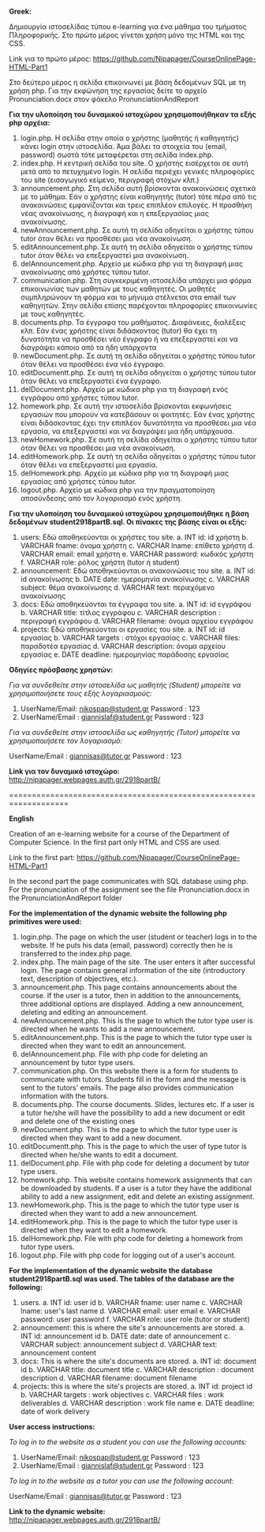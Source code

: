 **Greek:**

Δημιουργία ιστοσελίδας τύπου e-learning για ένα μάθημα του τμήματος Πληροφορικής. Στο πρώτο μέρος γίνεται χρήση μόνο της HTML και της CSS. 

Link για το πρώτο μέρος: https://github.com/Nipapager/CourseOnlinePage-HTML-Part1

Στο δεύτερο μέρος η σελίδα επικοινωνεί με βάση δεδομένων SQL με τη χρήση php. Για την εκφώνηση της εργασίας δείτε το αρχείο Pronunciation.docx στον φάκελο PronunciationAndReport

**Για την υλοποίηση του δυναμικού ιστοχώρου χρησιμοποιήθηκαν τα εξής php αρχέια:**
1.	login.php. Η σελίδα στην οποία ο χρήστης (μαθητής ή καθηγητής) κάνει login στην ιστοσελίδα. Άμα βάλει τα στοιχεία του (email, password) σωστά τότε μεταφέρεται στη σελίδα index.php.
2.	index.php. Η κεντρική σελίδα του site. Ο χρήστης εισέρχεται σε αυτή μετά από το πετυχημένο login. Η σελίδα περιέχει γενικές πληροφορίες του site (εισαγωγικό κείμενο, περιγραφή στόχων κλπ.)
3.	announcement.php. Στη σελίδα αυτή βρίσκονται ανακοινώσεις σχετικά με το μάθημα. Εάν ο χρήστης είναι καθηγητής (tutor) τότε πέρα από τις ανακοινώσεις εμφανίζονται και τρεις επιπλέον επιλογές. Η προσθήκη νέας ανακοίνωσης, η διαγραφή και η επεξεργασίας μιας ανακοίνωσης.
4.	newAnnouncement.php. Σε αυτή τη σελίδα οδηγείται ο χρήστης τύπου tutor όταν θέλει να προσθέσει μια νέα ανακοίνωση.
5.	editAnnouncement.php. Σε αυτή τη σελίδα οδηγείται ο χρήστης τύπου tutor όταν θέλει να επεξεργαστεί μια ανακοίνωση.
6.	delAnnouncement.php. Αρχείο με κώδικα php για τη διαγραφή μιας ανακοίνωσης από χρήστες τύπου tutor.
7.	communication.php. Στη συγκεκριμένη ιστοσελίδα υπάρχει μια φόρμα επικοινωνίας των μαθητών με τους καθηγητές. Οι μαθητές συμπληρώνουν τη φόρμα και το μήνυμα στέλνεται στα email των καθηγητών. Στην σελίδα επίσης παρέχονται πληροφορίες επικοινωνίες με τους καθηγητές.
8.	documents.php. Τα έγγραφα του μαθήματος. Διαφάνειες, διαλέξεις κλπ. Εάν ένας χρήστης είναι διδάσκοντας (tutor) θα έχει τη δυνατότητα να προσθέσει νέο έγγραφο ή να επεξεργαστεί και να διαγράψει κάποιο από τα ήδη υπάρχοντα
9.	newDocument.php. Σε αυτή τη σελίδα οδηγείται ο χρήστης τύπου tutor όταν θέλει να προσθέσει ένα νέο έγγραφο.
10.	editDocumentt.php. Σε αυτή τη σελίδα οδηγείται ο χρήστης τύπου tutor όταν θέλει να επεξεργαστεί ένα έγγραφο.
11.	delDocument.php. Αρχείο με κώδικα php για τη διαγραφή ενός εγγράφου από χρήστες τύπου tutor.
12.	homework.php. Σε αυτή την ιστοσελίδα βρίσκονται εκφωνήσεις εργασιών που μπορούν να κατεβάσουν οι φοιτητές. Εάν ένας χρήστης είναι διδάσκοντας έχει την επιπλέον δυνατότητα να προσθέσει μια νέα εργασία, να επεξεργαστεί και να διαγράψει μια ήδη υπάρχουσα.
13.	newHomework.php. Σε αυτή τη σελίδα οδηγείται ο χρήστης τύπου tutor όταν θέλει να προσθέσει μια νέα ανακοίνωση.
14.	editHomework.php. Σε αυτή τη σελίδα οδηγείται ο χρήστης τύπου tutor όταν θέλει να επεξεργαστεί μια εργασία.
15.	delHomework.php. Αρχείο με κώδικα php για τη διαγραφή μιας εργασίας από χρήστες τύπου tutor.
16.	logout.php. Αρχείο με κώδικα php για την πραγματοποίηση αποσύνδεσης από τον λογαριασμό ενός χρήστη.

**Για την υλοποίηση του δυναμικού ιστοχώρου χρησιμοποιήθηκε η βάση δεδομένων student2918partB.sql. Οι πίνακες της βάσης είναι οι εξής:**
1.	users: Εδώ αποθηκεύονται οι χρήστες του site.
a.	INT id: id χρήστη
b.	VARCHAR fname: όνομα χρήστη
c.	VARCHAR lname: επίθετο χρήστη
d.	VARCHAR email: email χρήστη
e.	VARCHAR password: κωδικός χρήστη
f.	VARCHAR role: ρόλος χρήστη (tutor ή student)
2.	announcement: Εδώ αποθηκεύονται οι ανακοινώσεις του site.
a.	INT id: id ανακοίνωσης
b.	DATE date: ημερομηνία ανακοίνωσης
c.	VARCHAR subject: θέμα ανακοίνωσης
d.	VARCHAR text: περιεχόμενο ανακοίνωσης
3.	docs: Εδώ αποθηκεύονται τα έγγραφα του site.
a.	INT id: id εγγράφου
b.	VARCHAR title: τίτλος εγγράφου
c.	VARCHAR description : περιγραφή εγγράφου
d.	VARCHAR filename: όνομα αρχείου εγγράφου
4.	projects: Εδώ αποθηκεύονται οι εργασίες του site.
a.	INT id: id εργασίας
b.	VARCHAR targets : στόχοι εργασίας
c.	VARCHAR files: παραδοτέα εργασίας
d.	VARCHAR description: όνομα αρχείου εργασίας
e.	DATE deadline: ημερομηνίας παράδοσης εργασίας

**Οδηγίες πρόσβασης χρηστών:**

_Για να συνδεθείτε στην ιστοσελίδα ως μαθητής (Student) μπορείτε να χρησιμοποιήσετε τους εξής λογαριασμούς:_

1. UserName/Email: nikospap@student.gr
   Password : 123
2. UserName/Email : giannislaf@student.gr
   Password : 123
     
_Για να συνδεθείτε στην ιστοσελίδα ως καθηγητής (Tutor) μπορείτε να χρησιμοποιήσετε τον λογαριασμό:_

UserName/Email : giannisas@tutor.gr
Password : 123


**Link για τον δυναμικό ιστοχώρο:**
http://nipapager.webpages.auth.gr/2918partB/

===================================================================

**English**

Creation of an e-learning website for a course of the Department of Computer Science. In the first part only HTML and CSS are used. 

Link to the first part: https://github.com/Nipapager/CourseOnlinePage-HTML-Part1

In the second part the page communicates with SQL database using php. For the pronunciation of the assignment see the file Pronunciation.docx in the PronunciationAndReport folder

**For the implementation of the dynamic website the following php primitives were used:**
1. login.php. The page on which the user (student or teacher) logs in to the website. If he puts his data (email, password) correctly then he is transferred to the index.php page.
2. index.php. The main page of the site. The user enters it after successful login. The page contains general information of the site (introductory text, description of objectives, etc.).
3. announcement.php. This page contains announcements about the course. If the user is a tutor, then in addition to the announcements, three additional options are displayed. Adding a new announcement, deleting and editing an announcement.
4. newAnnouncement.php. This is the page to which the tutor type user is directed when he wants to add a new announcement.
5. editAnnouncement.php. This is the page to which the tutor type user is directed when they want to edit an announcement.
6. delAnnouncement.php. File with php code for deleting an announcement by tutor type users.
7. communication.php. On this website there is a form for students to communicate with tutors. Students fill in the form and the message is sent to the tutors' emails. The page also provides communication information with the tutors.
8. documents.php. The course documents. Slides, lectures etc. If a user is a tutor he/she will have the possibility to add a new document or edit and delete one of the existing ones
9. newDocument.php. This is the page to which the tutor type user is directed when they want to add a new document.
10. editDocumentt.php. This is the page to which the user of type tutor is directed when he/she wants to edit a document.
11. delDocument.php. File with php code for deleting a document by tutor type users.
12. homework.php. This website contains homework assignments that can be downloaded by students. If a user is a tutor they have the additional ability to add a new assignment, edit and delete an existing assignment.
13. newHomework.php. This is the page to which the tutor type user is directed when they want to add a new announcement.
14. editHomework.php. This is the page to which the tutor type user is directed when they want to edit a homework.
15. delHomework.php. File with php code for deleting a homework from tutor type users.
16. logout.php. File with php code for logging out of a user's account.

**For the implementation of the dynamic website the database student2918partB.sql was used. The tables of the database are the following:**
1. users.
a. INT id: user id
b. VARCHAR fname: user name
c. VARCHAR lname: user's last name
d. VARCHAR email: user email
e. VARCHAR password: user password
f. VARCHAR role: user role (tutor or student)
2. announcement: this is where the site's announcements are stored.
a. INT id: announcement id
b. DATE date: date of announcement
c. VARCHAR subject: announcement subject
d. VARCHAR text: announcement content
3. docs: This is where the site's documents are stored.
a. INT id: document id
b. VARCHAR title: document title
c. VARCHAR description : document description
d. VARCHAR filename: document filename
4. projects: this is where the site's projects are stored.
a. INT id: project id
b. VARCHAR targets : work objectives
c. VARCHAR files : work deliverables
d. VARCHAR description : work file name
e. DATE deadline: date of work delivery

**User access instructions:**

_To log in to the website as a student you can use the following accounts:_

1. UserName/Email: nikospap@student.gr
   Password : 123
2. UserName/Email : giannislaf@student.gr
   Password : 123
     
_To log in to the website as a tutor you can use the following account:_

UserName/Email : giannisas@tutor.gr
Password : 123


**Link to the dynamic website:**
http://nipapager.webpages.auth.gr/2918partB/
